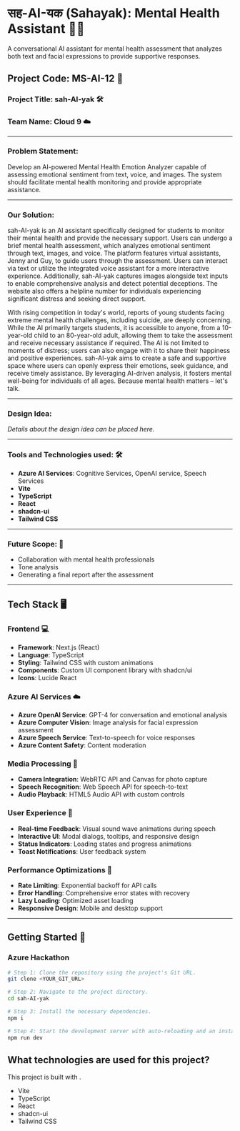 # सह-AI-यक (Sahayak): Mental Health Assistant 💬🧠

A conversational AI assistant for mental health assessment that analyzes both text and facial expressions to provide supportive responses.

## Project Code: MS-AI-12 📄

### Project Title: sah-AI-yak 🛠️

### Team Name: Cloud 9 ☁️

---

### Problem Statement:
Develop an AI-powered Mental Health Emotion Analyzer capable of assessing emotional sentiment from text, voice, and images. The system should facilitate mental health monitoring and provide appropriate assistance.

---

### Our Solution:
sah-AI-yak is an AI assistant specifically designed for students to monitor their mental health and provide the necessary support. Users can undergo a brief mental health assessment, which analyzes emotional sentiment through text, images, and voice. The platform features virtual assistants, Jenny and Guy, to guide users through the assessment. Users can interact via text or utilize the integrated voice assistant for a more interactive experience. Additionally, sah-AI-yak captures images alongside text inputs to enable comprehensive analysis and detect potential deceptions. The website also offers a helpline number for individuals experiencing significant distress and seeking direct support.

With rising competition in today's world, reports of young students facing extreme mental health challenges, including suicide, are deeply concerning. While the AI primarily targets students, it is accessible to anyone, from a 10-year-old child to an 80-year-old adult, allowing them to take the assessment and receive necessary assistance if required. The AI is not limited to moments of distress; users can also engage with it to share their happiness and positive experiences. sah-AI-yak aims to create a safe and supportive space where users can openly express their emotions, seek guidance, and receive timely assistance. By leveraging AI-driven analysis, it fosters mental well-being for individuals of all ages. Because mental health matters – let's talk.

---

### Design Idea:
*Details about the design idea can be placed here.*

---

### Tools and Technologies used: 🛠️
- **Azure AI Services**: Cognitive Services, OpenAI service, Speech Services
- **Vite**
- **TypeScript**
- **React**
- **shadcn-ui**
- **Tailwind CSS**

---

### Future Scope: 🔮
- Collaboration with mental health professionals
- Tone analysis
- Generating a final report after the assessment

---

## Tech Stack 🖥️

### Frontend 💻
- **Framework**: Next.js (React)
- **Language**: TypeScript
- **Styling**: Tailwind CSS with custom animations
- **Components**: Custom UI component library with shadcn/ui
- **Icons**: Lucide React

### Azure AI Services ☁️
- **Azure OpenAI Service**: GPT-4 for conversation and emotional analysis
- **Azure Computer Vision**: Image analysis for facial expression assessment
- **Azure Speech Service**: Text-to-speech for voice responses
- **Azure Content Safety**: Content moderation

### Media Processing 🎥
- **Camera Integration**: WebRTC API and Canvas for photo capture
- **Speech Recognition**: Web Speech API for speech-to-text
- **Audio Playback**: HTML5 Audio API with custom controls

### User Experience 🌟
- **Real-time Feedback**: Visual sound wave animations during speech
- **Interactive UI**: Modal dialogs, tooltips, and responsive design
- **Status Indicators**: Loading states and progress animations
- **Toast Notifications**: User feedback system

### Performance Optimizations 🚀
- **Rate Limiting**: Exponential backoff for API calls
- **Error Handling**: Comprehensive error states with recovery
- **Lazy Loading**: Optimized asset loading
- **Responsive Design**: Mobile and desktop support

---

## Getting Started 🚀

### Azure Hackathon

```sh
# Step 1: Clone the repository using the project's Git URL.
git clone <YOUR_GIT_URL>

# Step 2: Navigate to the project directory.
cd sah-AI-yak

# Step 3: Install the necessary dependencies.
npm i

# Step 4: Start the development server with auto-reloading and an instant preview.
npm run dev
```

## What technologies are used for this project?

This project is built with .

- Vite
- TypeScript
- React
- shadcn-ui
- Tailwind CSS
